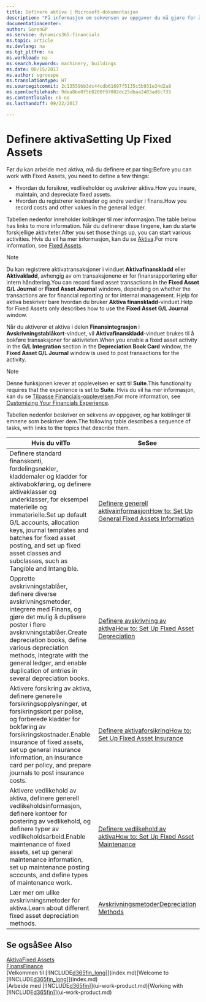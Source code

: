```yaml
---
title: Definere aktiva | Microsoft-dokumentasjon
description: "Få informasjon om sekvensen av oppgaver du må gjøre for å definere aktiva, for eksempel maskiner eller bygninger."
documentationcenter: 
author: SorenGP
ms.service: dynamics365-financials
ms.topic: article
ms.devlang: na
ms.tgt_pltfrm: na
ms.workload: na
ms.search.keywords: machinery, buildings
ms.date: 08/15/2017
ms.author: sgroespe
ms.translationtype: HT
ms.sourcegitcommit: 2c13559bb3dc44cdb61697f5135c5b931e34d2a8
ms.openlocfilehash: 9dea8be0f5b0200f97082dc25dbaa2483ad6c735
ms.contentlocale: nb-no
ms.lasthandoff: 09/22/2017

---
```

# <a name="setting-up-fixed-assets"></a><span data-ttu-id="f6923-103">Definere aktiva</span><span class="sxs-lookup"><span data-stu-id="f6923-103">Setting Up Fixed Assets</span></span>
<span data-ttu-id="f6923-104">Før du kan arbeide med aktiva, må du definere et par ting:</span><span class="sxs-lookup"><span data-stu-id="f6923-104">Before you can work with Fixed Assets, you need to define a few things:</span></span>  

* <span data-ttu-id="f6923-105">Hvordan du forsikrer, vedlikeholder og avskriver aktiva.</span><span class="sxs-lookup"><span data-stu-id="f6923-105">How you insure, maintain, and depreciate fixed assets.</span></span>  
* <span data-ttu-id="f6923-106">Hvordan du registrerer kostnader og andre verdier i finans.</span><span class="sxs-lookup"><span data-stu-id="f6923-106">How you record costs and other values in the general ledger.</span></span>  

<span data-ttu-id="f6923-107">Tabellen nedenfor inneholder koblinger til mer informasjon.</span><span class="sxs-lookup"><span data-stu-id="f6923-107">The table below has links to more information.</span></span> <span data-ttu-id="f6923-108">Når du definerer disse tingene, kan du starte forskjellige aktiviteter.</span><span class="sxs-lookup"><span data-stu-id="f6923-108">After you set those things up, you can start various activities.</span></span> <span data-ttu-id="f6923-109">Hvis du vil ha mer informasjon, kan du se [Aktiva](fa-manage.md).</span><span class="sxs-lookup"><span data-stu-id="f6923-109">For more information, see [Fixed Assets](fa-manage.md).</span></span>  

> [!NOTE]  
>   <span data-ttu-id="f6923-110">Du kan registrere aktivatransaksjoner i vinduet **Aktivafinanskladd** eller **Aktivakladd**, avhengig av om transaksjonene er for finansrapportering eller intern håndtering.</span><span class="sxs-lookup"><span data-stu-id="f6923-110">You can record fixed asset transactions in the **Fixed Asset G/L Journal** or **Fixed Asset Journal** windows, depending on whether the transactions are for financial reporting or for internal management.</span></span> <span data-ttu-id="f6923-111">Hjelp for aktiva beskriver bare hvordan du bruker **Aktiva finanskladd**-vinduet.</span><span class="sxs-lookup"><span data-stu-id="f6923-111">Help for Fixed Assets only describes how to use the **Fixed Asset G/L Journal** window.</span></span>  

<span data-ttu-id="f6923-112">Når du aktiverer et aktiva i delen **Finansintegrasjon** i **Avskrivningstablåkort**-vinduet, vil **Aktivafinanskladd**-vinduet brukes til å bokføre transaksjoner for aktiviteten.</span><span class="sxs-lookup"><span data-stu-id="f6923-112">When you enable a fixed asset activity in the **G/L Integration** section in the **Depreciation Book Card** window, the **Fixed Asset G/L Journal** window is used to post transactions for the activity.</span></span>

> [!NOTE]  
>  <span data-ttu-id="f6923-113">Denne funksjonen krever at opplevelsen er satt til **Suite**.</span><span class="sxs-lookup"><span data-stu-id="f6923-113">This functionality requires that the experience is set to **Suite**.</span></span> <span data-ttu-id="f6923-114">Hvis du vil ha mer informasjon, kan du se [Tilpasse Financials-opplevelsen](ui-experiences.md).</span><span class="sxs-lookup"><span data-stu-id="f6923-114">For more information, see [Customizing Your Financials Experience](ui-experiences.md).</span></span>  

<span data-ttu-id="f6923-115">Tabellen nedenfor beskriver en sekvens av oppgaver, og har koblinger til emnene som beskriver dem.</span><span class="sxs-lookup"><span data-stu-id="f6923-115">The following table describes a sequence of tasks, with links to the topics that describe them.</span></span>  

| <span data-ttu-id="f6923-116">Hvis du vil</span><span class="sxs-lookup"><span data-stu-id="f6923-116">To</span></span> | <span data-ttu-id="f6923-117">Se</span><span class="sxs-lookup"><span data-stu-id="f6923-117">See</span></span> |
| --- | --- |
| <span data-ttu-id="f6923-118">Definere standard finanskonti, fordelingsnøkler, kladdemaler og kladder for aktivabokføring, og definere aktivaklasser og underklasser, for eksempel materielle og immaterielle.</span><span class="sxs-lookup"><span data-stu-id="f6923-118">Set up default G/L accounts, allocation keys, journal templates and batches for fixed asset posting, and set up fixed asset classes and subclasses, such as Tangible and Intangible.</span></span> |[<span data-ttu-id="f6923-119">Definere generell aktivainformasjon</span><span class="sxs-lookup"><span data-stu-id="f6923-119">How to: Set Up General Fixed Assets Information</span></span>](fa-how-setup-general.md) |
| <span data-ttu-id="f6923-120">Opprette avskrivningstablåer, definere diverse avskrivningsmetoder, integrere med Finans, og gjøre det mulig å duplisere poster i flere avskrivningstablåer.</span><span class="sxs-lookup"><span data-stu-id="f6923-120">Create depreciation books, define various depreciation methods, integrate with the general ledger, and enable duplication of entries in several depreciation books.</span></span> |[<span data-ttu-id="f6923-121">Definere avskrivning av aktiva</span><span class="sxs-lookup"><span data-stu-id="f6923-121">How to: Set Up Fixed Asset Depreciation</span></span>](fa-how-setup-depreciation.md) |
| <span data-ttu-id="f6923-122">Aktivere forsikring av aktiva, definere generelle forsikringsopplysninger, et forsikringskort per polise, og forberede kladder for bokføring av forsikringskostnader.</span><span class="sxs-lookup"><span data-stu-id="f6923-122">Enable insurance of fixed assets, set up general insurance information, an insurance card per policy, and prepare journals to post insurance costs.</span></span> |[<span data-ttu-id="f6923-123">Definere aktivaforsikring</span><span class="sxs-lookup"><span data-stu-id="f6923-123">How to: Set Up Fixed Asset Insurance</span></span>](fa-how-setup-insurance.md) |
| <span data-ttu-id="f6923-124">Aktivere vedlikehold av aktiva, definere generell vedlikeholdsinformasjon, definere kontoer for postering av vedlikehold, og definere typer av vedlikeholdsarbeid.</span><span class="sxs-lookup"><span data-stu-id="f6923-124">Enable maintenance of fixed assets, set up general maintenance information, set up maintenance posting accounts, and define types of maintenance work.</span></span> |[<span data-ttu-id="f6923-125">Definere vedlikehold av aktiva</span><span class="sxs-lookup"><span data-stu-id="f6923-125">How to: Set Up Fixed Asset Maintenance</span></span>](fa-how-setup-maintenance.md) |
| <span data-ttu-id="f6923-126">Lær mer om ulike avskrivningsmetoder for aktiva.</span><span class="sxs-lookup"><span data-stu-id="f6923-126">Learn about different fixed asset depreciation methods.</span></span> |[<span data-ttu-id="f6923-127">Avskrivningsmetoder</span><span class="sxs-lookup"><span data-stu-id="f6923-127">Depreciation Methods</span></span>](fa-depreciation-methods.md) |

## <a name="see-also"></a><span data-ttu-id="f6923-128">Se også</span><span class="sxs-lookup"><span data-stu-id="f6923-128">See Also</span></span>
[<span data-ttu-id="f6923-129">Aktiva</span><span class="sxs-lookup"><span data-stu-id="f6923-129">Fixed Assets</span></span>](fa-manage.md)  
[<span data-ttu-id="f6923-130">Finans</span><span class="sxs-lookup"><span data-stu-id="f6923-130">Finance</span></span>](finance.md)  
<span data-ttu-id="f6923-131">[Velkommen til [!INCLUDE[d365fin_long](includes/d365fin_long_md.md)]](index.md)</span><span class="sxs-lookup"><span data-stu-id="f6923-131">[Welcome to [!INCLUDE[d365fin_long](includes/d365fin_long_md.md)]](index.md)</span></span>  
<span data-ttu-id="f6923-132">[Arbeide med [!INCLUDE[d365fin](includes/d365fin_md.md)]](ui-work-product.md)</span><span class="sxs-lookup"><span data-stu-id="f6923-132">[Working with [!INCLUDE[d365fin](includes/d365fin_md.md)]](ui-work-product.md)</span></span>

